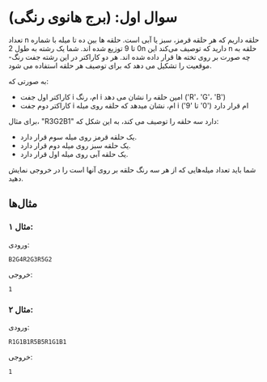 <!-- <style>
    * {
        direction: rtl;
    }
</style> -->

# سوال اول: (برج هانوی رنگی)

تعداد n حلقه داریم که هر حلقه قرمز، سبز یا آبی است. حلقه ها بین ده تا میله با شماره 0 تا 9 توزیع شده اند.
شما یک رشته به طول 2n دارید که توصیف می‌کند این n حلقه به چه صورت بر روی تخته ها قرار داده شده اند. هر دو کاراکتر در این رشته جفت رنگ-موقعیت را تشکیل می دهد که برای توصیف هر حلقه استفاده می شود.

به صورتی که:

- کاراکتر اول جفت i ام، رنگ i امین حلقه را نشان می دهد ('R'، 'G'، 'B')
- کاراکتر دوم جفت i ام، نشان میدهد که حلقه روی میله i ام قرار دارد ('0' تا '9')

برای مثال، "R3G2B1" دارد سه حلقه را توصیف می کند، به این شکل که:

- یک حلقه قرمز روی میله سوم قرار دارد.
- یک حلقه سبز روی میله دوم قرار دارد.
- یک حلقه آبى روی میله اول قرار دارد.

شما باید تعداد میله‌هایی که از هر سه رنگ حلقه بر روی آنها است را در خروجی نمایش دهید.

## مثال‌ها

### مثال ۱:

ورودی:

```
B2G4R2G3R5G2
```

خروجی:

```
1
```

### مثال ۲:

ورودی:

```
R1G1B1R5B5R1G1B1
```

خروجی:

```
1
```
